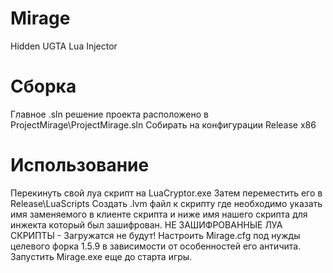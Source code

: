 # Mirage
Hidden UGTA Lua Injector

# Сборка
Главное .sln решение проекта расположено в ProjectMirage\ProjectMirage.sln
Собирать на конфигурации Release x86

# Использование
Перекинуть свой луа скрипт на LuaCryptor.exe 
Затем переместить его в Release\LuaScripts
Создать .lvm файл к скрипту где необходимо указать имя заменяемого в клиенте скрипта и ниже имя нашего скрипта для инжекта который был зашифрован.
НЕ ЗАШИФРОВАННЫЕ ЛУА СКРИПТЫ - Загружатся не будут!
Настроить Mirage.cfg под нужды целевого форка 1.5.9 в зависимости от особенностей его античита.
Запустить Mirage.exe еще до старта игры.
